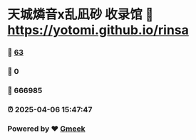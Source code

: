 # 天城燐音x乱凪砂 收录馆 :link: https://yotomi.github.io/rinsa 
### :page_facing_up: [63](https://yotomi.github.io/rinsa/tag.html) 
### :speech_balloon: 0 
### :hibiscus: 666985 
### :alarm_clock: 2025-04-06 15:47:47 
### Powered by :heart: [Gmeek](https://github.com/Meekdai/Gmeek)
